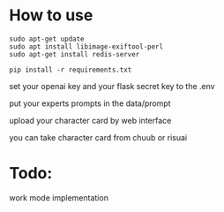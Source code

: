 # How to use
```
sudo apt-get update
sudo apt install libimage-exiftool-perl
sudo apt-get install redis-server
```
```
pip install -r requirements.txt
```
set your openai key and your flask secret key to the .env

put your experts prompts in the data/prompt

upload your character card by web interface

you can take character card from chuub or risuai
# Todo:
  work mode implementation
